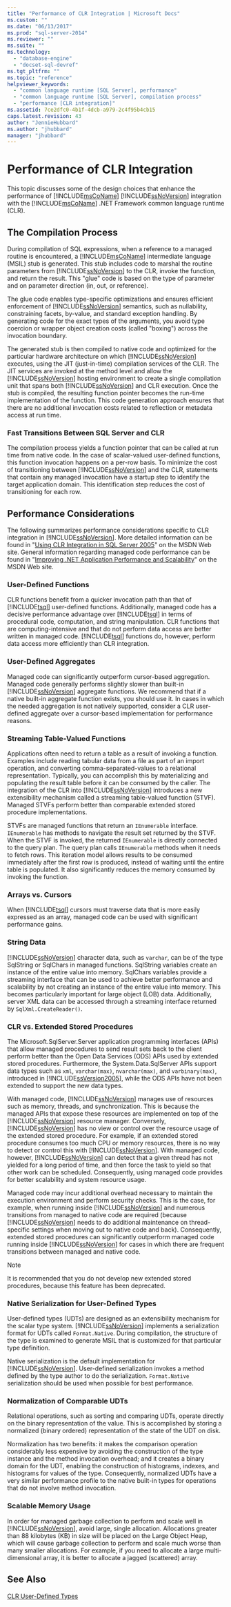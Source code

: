 ```yaml
---
title: "Performance of CLR Integration | Microsoft Docs"
ms.custom: ""
ms.date: "06/13/2017"
ms.prod: "sql-server-2014"
ms.reviewer: ""
ms.suite: ""
ms.technology: 
  - "database-engine"
  - "docset-sql-devref"
ms.tgt_pltfrm: ""
ms.topic: "reference"
helpviewer_keywords: 
  - "common language runtime [SQL Server], performance"
  - "common language runtime [SQL Server], compilation process"
  - "performance [CLR integration]"
ms.assetid: 7ce2dfc0-4b1f-4dcb-a979-2c4f95b4cb15
caps.latest.revision: 43
author: "JennieHubbard"
ms.author: "jhubbard"
manager: "jhubbard"
---
```

# Performance of CLR Integration
  This topic discusses some of the design choices that enhance the performance of [!INCLUDE[msCoName](../../includes/msconame-md.md)] [!INCLUDE[ssNoVersion](../../includes/ssnoversion-md.md)] integration with the [!INCLUDE[msCoName](../../includes/msconame-md.md)] .NET Framework common language runtime (CLR).  
  
## The Compilation Process  
 During compilation of SQL expressions, when a reference to a managed routine is encountered, a [!INCLUDE[msCoName](../../includes/msconame-md.md)] intermediate language (MSIL) stub is generated. This stub includes code to marshal the routine parameters from [!INCLUDE[ssNoVersion](../../includes/ssnoversion-md.md)] to the CLR, invoke the function, and return the result. This "glue" code is based on the type of parameter and on parameter direction (in, out, or reference).  
  
 The glue code enables type-specific optimizations and ensures efficient enforcement of [!INCLUDE[ssNoVersion](../../includes/ssnoversion-md.md)] semantics, such as nullability, constraining facets, by-value, and standard exception handling. By generating code for the exact types of the arguments, you avoid type coercion or wrapper object creation costs (called "boxing") across the invocation boundary.  
  
 The generated stub is then compiled to native code and optimized for the particular hardware architecture on which [!INCLUDE[ssNoVersion](../../includes/ssnoversion-md.md)] executes, using the JIT (just-in-time) compilation services of the CLR. The JIT services are invoked at the method level and allow the [!INCLUDE[ssNoVersion](../../includes/ssnoversion-md.md)] hosting environment to create a single compilation unit that spans both [!INCLUDE[ssNoVersion](../../includes/ssnoversion-md.md)] and CLR execution. Once the stub is compiled, the resulting function pointer becomes the run-time implementation of the function. This code generation approach ensures that there are no additional invocation costs related to reflection or metadata access at run time.  
  
### Fast Transitions Between SQL Server and CLR  
 The compilation process yields a function pointer that can be called at run time from native code. In the case of scalar-valued user-defined functions, this function invocation happens on a per-row basis. To minimize the cost of transitioning between [!INCLUDE[ssNoVersion](../../includes/ssnoversion-md.md)] and the CLR, statements that contain any managed invocation have a startup step to identify the target application domain. This identification step reduces the cost of transitioning for each row.  
  
## Performance Considerations  
 The following summarizes performance considerations specific to CLR integration in [!INCLUDE[ssNoVersion](../../includes/ssnoversion-md.md)]. More detailed information can be found in "[Using CLR Integration in SQL Server 2005](http://go.microsoft.com/fwlink/?LinkId=50332)" on the MSDN Web site. General information regarding managed code performance can be found in "[Improving .NET Application Performance and Scalability](http://go.microsoft.com/fwlink/?LinkId=50333)" on the MSDN Web site.  
  
### User-Defined Functions  
 CLR functions benefit from a quicker invocation path than that of [!INCLUDE[tsql](../../includes/tsql-md.md)] user-defined functions. Additionally, managed code has a decisive performance advantage over [!INCLUDE[tsql](../../includes/tsql-md.md)] in terms of procedural code, computation, and string manipulation. CLR functions that are computing-intensive and that do not perform data access are better written in managed code. [!INCLUDE[tsql](../../includes/tsql-md.md)] functions do, however, perform data access more efficiently than CLR integration.  
  
### User-Defined Aggregates  
 Managed code can significantly outperform cursor-based aggregation. Managed code generally performs slightly slower than built-in [!INCLUDE[ssNoVersion](../../includes/ssnoversion-md.md)] aggregate functions. We recommend that if a native built-in aggregate function exists, you should use it. In cases in which the needed aggregation is not natively supported, consider a CLR user-defined aggregate over a cursor-based implementation for performance reasons.  
  
### Streaming Table-Valued Functions  
 Applications often need to return a table as a result of invoking a function. Examples include reading tabular data from a file as part of an import operation, and converting comma-separated-values to a relational representation. Typically, you can accomplish this by materializing and populating the result table before it can be consumed by the caller. The integration of the CLR into [!INCLUDE[ssNoVersion](../../includes/ssnoversion-md.md)] introduces a new extensibility mechanism called a streaming table-valued function (STVF). Managed STVFs perform better than comparable extended stored procedure implementations.  
  
 STVFs are managed functions that return an `IEnumerable` interface. `IEnumerable` has methods to navigate the result set returned by the STVF. When the STVF is invoked, the returned `IEnumerable` is directly connected to the query plan. The query plan calls `IEnumerable` methods when it needs to fetch rows. This iteration model allows results to be consumed immediately after the first row is produced, instead of waiting until the entire table is populated. It also significantly reduces the memory consumed by invoking the function.  
  
### Arrays vs. Cursors  
 When [!INCLUDE[tsql](../../includes/tsql-md.md)] cursors must traverse data that is more easily expressed as an array, managed code can be used with significant performance gains.  
  
### String Data  
 [!INCLUDE[ssNoVersion](../../includes/ssnoversion-md.md)] character data, such as `varchar`, can be of the type SqlString or SqlChars in managed functions. SqlString variables create an instance of the entire value into memory. SqlChars variables provide a streaming interface that can be used to achieve better performance and scalability by not creating an instance of the entire value into memory. This becomes particularly important for large object (LOB) data. Additionally, server XML data can be accessed through a streaming interface returned by `SqlXml.CreateReader()`.  
  
### CLR vs. Extended Stored Procedures  
 The Microsoft.SqlServer.Server application programming interfaces (APIs) that allow managed procedures to send result sets back to the client perform better than the Open Data Services (ODS) APIs used by extended stored procedures. Furthermore, the System.Data.SqlServer APIs support data types such as `xml`, `varchar(max)`, `nvarchar(max)`, and `varbinary(max)`, introduced in [!INCLUDE[ssVersion2005](../../includes/ssversion2005-md.md)], while the ODS APIs have not been extended to support the new data types.  
  
 With managed code, [!INCLUDE[ssNoVersion](../../includes/ssnoversion-md.md)] manages use of resources such as memory, threads, and synchronization. This is because the managed APIs that expose these resources are implemented on top of the [!INCLUDE[ssNoVersion](../../includes/ssnoversion-md.md)] resource manager. Conversely, [!INCLUDE[ssNoVersion](../../includes/ssnoversion-md.md)] has no view or control over the resource usage of the extended stored procedure. For example, if an extended stored procedure consumes too much CPU or memory resources, there is no way to detect or control this with [!INCLUDE[ssNoVersion](../../includes/ssnoversion-md.md)]. With managed code, however, [!INCLUDE[ssNoVersion](../../includes/ssnoversion-md.md)] can detect that a given thread has not yielded for a long period of time, and then force the task to yield so that other work can be scheduled. Consequently, using managed code provides for better scalability and system resource usage.  
  
 Managed code may incur additional overhead necessary to maintain the execution environment and perform security checks. This is the case, for example, when running inside [!INCLUDE[ssNoVersion](../../includes/ssnoversion-md.md)] and numerous transitions from managed to native code are required (because [!INCLUDE[ssNoVersion](../../includes/ssnoversion-md.md)] needs to do additional maintenance on thread-specific settings when moving out to native code and back). Consequently, extended stored procedures can significantly outperform managed code running inside [!INCLUDE[ssNoVersion](../../includes/ssnoversion-md.md)] for cases in which there are frequent transitions between managed and native code.  
  
> [!NOTE]  
>  It is recommended that you do not develop new extended stored procedures, because this feature has been deprecated.  
  
### Native Serialization for User-Defined Types  
 User-defined types (UDTs) are designed as an extensibility mechanism for the scalar type system. [!INCLUDE[ssNoVersion](../../includes/ssnoversion-md.md)] implements a serialization format for UDTs called `Format.Native`. During compilation, the structure of the type is examined to generate MSIL that is customized for that particular type definition.  
  
 Native serialization is the default implementation for [!INCLUDE[ssNoVersion](../../includes/ssnoversion-md.md)]. User-defined serialization invokes a method defined by the type author to do the serialization. `Format.Native` serialization should be used when possible for best performance.  
  
### Normalization of Comparable UDTs  
 Relational operations, such as sorting and comparing UDTs, operate directly on the binary representation of the value. This is accomplished by storing a normalized (binary ordered) representation of the state of the UDT on disk.  
  
 Normalization has two benefits: it makes the comparison operation considerably less expensive by avoiding the construction of the type instance and the method invocation overhead; and it creates a binary domain for the UDT, enabling the construction of histograms, indexes, and histograms for values of the type. Consequently, normalized UDTs have a very similar performance profile to the native built-in types for operations that do not involve method invocation.  
  
### Scalable Memory Usage  
 In order for managed garbage collection to perform and scale well in [!INCLUDE[ssNoVersion](../../includes/ssnoversion-md.md)], avoid large, single allocation. Allocations greater than 88 kilobytes (KB) in size will be placed on the Large Object Heap, which will cause garbage collection to perform and scale much worse than many smaller allocations. For example, if you need to allocate a large multi-dimensional array, it is better to allocate a jagged (scattered) array.  
  
## See Also  
 [CLR User-Defined Types](../../../2014/database-engine/dev-guide/clr-user-defined-types.md)  
  
  